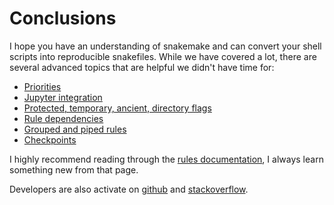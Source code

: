 # Conclusions

I hope you have an understanding of snakemake and can convert your shell scripts
into reproducible snakefiles.  While we have covered a lot, there are several
advanced topics that are helpful we didn't have time for:
- [Priorities](https://snakemake.readthedocs.io/en/stable/snakefiles/rules.html#priorities)
- [Jupyter integration](https://snakemake.readthedocs.io/en/stable/snakefiles/rules.html#jupyter-notebook-integration)
- [Protected, temporary, ancient, directory flags](https://snakemake.readthedocs.io/en/stable/snakefiles/rules.html#protected-and-temporary-files)
- [Rule dependencies](https://snakemake.readthedocs.io/en/stable/snakefiles/rules.html#rule-dependencies)
- [Grouped and piped rules](https://snakemake.readthedocs.io/en/stable/snakefiles/rules.html#defining-groups-for-execution)
- [Checkpoints](https://snakemake.readthedocs.io/en/stable/snakefiles/rules.html#data-dependent-conditional-execution)

I highly recommend reading through the
[rules documentation](https://snakemake.readthedocs.io/en/stable/snakefiles/rules.html),
I always learn something new from that page.

Developers are also activate on
[github](https://github.com/snakemake/snakemake) and 
[stackoverflow](https://stackoverflow.com/questions/tagged/snakemake).
